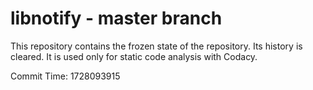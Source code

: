 # libnotify - master branch

This repository contains the frozen state of the repository.
Its history is cleared. It is used only for static code
analysis with Codacy.

Commit Time: 1728093915